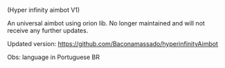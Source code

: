 (Hyper infinity aimbot V1)

An universal aimbot using orion lib. No longer maintained and will not receive any further updates.

Updated version: https://github.com/Baconamassado/hyperinfinityAimbot

Obs: language in Portuguese BR
